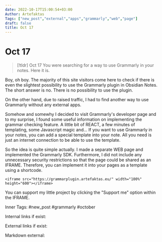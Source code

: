 ```yaml
---
date: 2022-10-17T15:00:54+03:00
Author: Artefaktas
Tags: ["new_post","external","apps","grammarly","web","page"]
draft: false
title: Oct 17
---
```


# Oct 17

> [!tldr] Oct 17
> You were searching for a way to use Grammarly in your notes. Here it is.


Boy, oh boy. The majority of this site visitors come here to check if there is even the slightest possibility to use the Grammarly plugin in Obsidian Notes. The short answer is no. There is no possibility to use the plugin. 

On the other hand, due to raised traffic, I had to find another way to use Grammarly without any external apps. 

Somehow and somewhy I decided to visit Grammarly's developer page and to my surprise, I found some useful information on implementing the grammar checking feature. A little bit of REACT, a few minutes of templating, some Javascript magic and... If you want to use Grammarly in your notes, you can add a special template into your note. All you need is just an internet connection to be able to use the template.

So the idea is quite simple actually. I made a separate WEB page and implemented the Grammarly SDK. Furthermore, I did not include any unnecessary security restrictions so that the page could be shared as an IFRAME. Therefore, you can implement it into your pages as a template using a shortcode.

```
<iframe src="https://grammarplugin.artefaktas.eu/" width="100%" height="600"></iframe>
```


You can support my little project by clicking the "Support me" option within the IFRAME.

Inner Tags: #new_post #grammarly #october

Internal links if exist:

External links if exist:

Markdown external: 